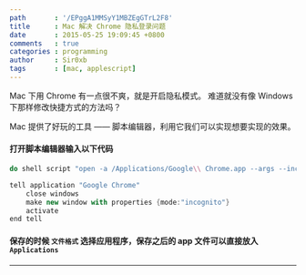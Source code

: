 ```yaml
---
path       : '/EPggA1MMSyY1MBZEgGTrL2F8'
title      : Mac 解决 Chrome 隐私登录问题
date       : 2015-05-25 19:09:45 +0800
comments   : true
categories : programming
author     : Sir0xb
tags       : [mac, applescript]
---
```


Mac 下用 Chrome 有一点很不爽，就是开启隐私模式。
难道就没有像 Windows 下那样修改快捷方式的方法吗？

Mac 提供了好玩的工具 —— 脚本编辑器，利用它我们可以实现想要实现的效果。

#### 打开脚本编辑器输入以下代码

``` actionscript
do shell script "open -a /Applications/Google\\ Chrome.app --args --incognito"

tell application "Google Chrome"
    close windows
	make new window with properties {mode:"incognito"}
	activate
end tell
```

#### 保存的时候 `文件格式` 选择应用程序，保存之后的 app 文件可以直接放入 `Applications`

***
